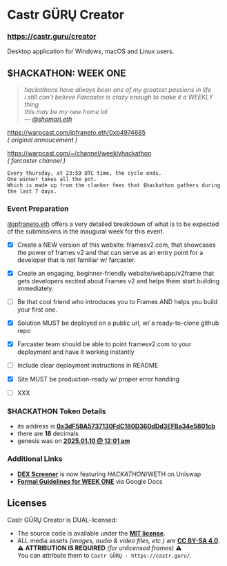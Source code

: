# Castr GÜRŲ Creator

### https://castr.guru/creator

Desktop application for Windows, macOS and Linux users.


## $HACKATHON: WEEK ONE

> _hackathons have always been one of my greatest passions in life_
<br />_i still can't believe Farcaster is crazy enough to make it a WEEKLY thing_
<br />_this may be my new home lol_
<br />— [_@shomari.eth_](https://warpcast.com/shomari.eth)

https://warpcast.com/jpfraneto.eth/0xb4974685
<br />_( original annoucement )_

https://warpcast.com/~/channel/weeklyhackathon
<br />_( farcaster channel )_

```text
Every thursday, at 23:59 UTC time, the cycle ends.
One winner takes all the pot.
Which is made up from the clanker fees that $hackathon gathers during the last 7 days.
```

### Event Preparation

[@jpfraneto.eth](https://warpcast.com/jpfraneto.eth) offers a very detailed breakdown of what is to be expected of the submissions in the inaugural week for this event.

- [x] Create a NEW version of this website: framesv2.com, that showcases the power of frames v2 and that can serve as an entry point for a developer that is not familiar w/ farcaster.
- [x] Create an engaging, beginner-friendly website/webapp/v2frame that gets developers excited
about Frames v2 and helps them start building immediately.
- [ ] Be that cool friend who introduces you to Frames AND helps you build your first one.
- [x] Solution MUST be deployed on a public url, w/ a ready-to-clone github repo
- [x] Farcaster team should be able to point framesv2.com to your deployment and have it
working instantly
- [ ] Include clear deployment instructions in README
- [x] Site MUST be production-ready w/ proper error handling
- [ ] XXX


### $HACKATHON Token Details

- its address is [__0x3dF58A5737130FdC180D360dDd3EFBa34e5801cb__](https://basescan.org/token/0x3dF58A5737130FdC180D360dDd3EFBa34e5801cb)
- there are __18__ decimals
- genesis was on [__2025.01.10 @ 12:01 am__](https://basescan.org/tx/0xdd792ccb3a7bfd35f1b32f1dfac352d7ea161e21cd8fdc1d52b4e87c1e88601a)


### Additional Links

- [__DEX Screener__](https://dexscreener.com/base/0x3dF58A5737130FdC180D360dDd3EFBa34e5801cb) is now featuring $HACKATHON/$WETH on Uniswap
- [__Formal Guidelines for WEEK ONE__](https://docs.google.com/document/d/1AD-uVfWU27ko9zYLGCYbUhRAOJQZv2k3zKV2zrB67ik) via Google Docs


## Licenses

Castr GÜRŲ Creator is DUAL-licensed:

- The source code is available under the [__MIT license__](LICENSE).
- ALL media assets _(images, audio & video files, etc.)_ are [__CC BY-SA 4.0__](https://creativecommons.org/licenses/by-sa/4.0/).
<br />⚠️ __ATTRIBUTION IS REQUIRED__ _(for unlicensed frames)_ ⚠️
<br />You can attribute them to `Castr GÜRŲ - https://castr.guru/`.
